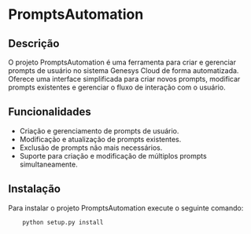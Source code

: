 # PromptsAutomation

## Descrição
O projeto PromptsAutomation é uma ferramenta para criar e gerenciar prompts de usuário no sistema Genesys Cloud de forma automatizada. Oferece uma interface simplificada para criar novos prompts, modificar prompts existentes e gerenciar o fluxo de interação com o usuário.

## Funcionalidades
- Criação e gerenciamento de prompts de usuário.
- Modificação e atualização de prompts existentes.
- Exclusão de prompts não mais necessários.
- Suporte para criação e modificação de múltiplos prompts simultaneamente.

## Instalação
Para instalar o projeto PromptsAutomation execute o seguinte comando:

        python setup.py install
